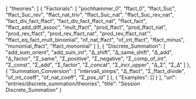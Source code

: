 {
    "theories": [
        {
            "Factorials": [
                "pochhammer_0",
                "ffact_0",
                "ffact_Suc",
                "ffact_Suc_rev",
                "ffact_nat_triv",
                "ffact_Suc_nat",
                "ffact_Suc_rev_nat",
                "fact_div_fact_ffact",
                "fact_div_fact_ffact_nat",
                "ffact_fact",
                "ffact_add_diff_assoc",
                "mult_ffact",
                "prod_ffact",
                "prod_ffact_nat",
                "prod_rev_ffact",
                "prod_rev_ffact_nat",
                "prod_rev_ffact_nat'",
                "ffact_eq_fact_mult_binomial",
                "of_nat_ffact",
                "of_int_ffact",
                "ffact_minus",
                "monomial_ffact",
                "ffact_monomial"
            ]
        },
        {
            "Discrete_Summation": [
                "add_sum_orient",
                "add_sum_int",
                "Δ_shift",
                "Δ_same_shift",
                "Δ_add",
                "Δ_factor",
                "Σ_same",
                "Σ_positive",
                "Σ_negative",
                "Σ_comp_of_int",
                "Σ_const",
                "Σ_add",
                "Σ_factor",
                "Σ_concat",
                "Σ_incr_upper",
                "Δ_Σ",
                "Σ_Δ"
            ]
        },
        {
            "Summation_Conversion": [
                "intervall_simps",
                "Δ_ffact",
                "Σ_ffact_divide",
                "of_int_coeff",
                "of_nat_coeff",
                "Σ_pos_id"
            ]
        },
        {
            "Examples": []
        }
    ],
    "url": "entries/discrete_summation/theories",
    "title": "Session Discrete_Summation"
}